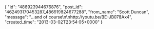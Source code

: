  {
   "id": "486923944676876",
   "post_id": "462493170453287_486919824677288",
   "from_name": "Scott Duncan",
   "message": "...and of course\n\nhttp://youtu.be/BE-JB078Ax4",
   "created_time": "2013-03-02T23:54:05+0000"
 }
